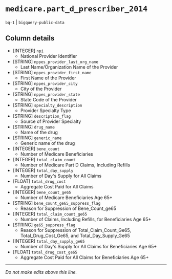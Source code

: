 # `medicare.part_d_prescriber_2014`
`bq-1` | `bigquery-public-data`

## Column details
* [INTEGER]   `npi`
  - National Provider Identifier
* [STRING]    `nppes_provider_last_org_name`
  - Last Name/Organization Name of the Provider
* [STRING]    `nppes_provider_first_name`
  - First Name of the Provider
* [STRING]    `nppes_provider_city`
  - City of the Provider
* [STRING]    `nppes_provider_state`
  - State Code of the Provider
* [STRING]    `specialty_description`
  - Provider Specialty Type
* [STRING]    `description_flag`
  - Source of Provider Specialty
* [STRING]    `drug_name`
  - Name of the drug
* [STRING]    `generic_name`
  - Generic name of the drug
* [INTEGER]   `bene_count`
  - Number of Medicare Beneficiaries
* [INTEGER]   `total_claim_count`
  - Number of Medicare Part D Claims, Including Refills
* [INTEGER]   `total_day_supply`
  - Number of Day's Supply for All Claims
* [FLOAT]     `total_drug_cost`
  - Aggregate Cost Paid for All Claims
* [INTEGER]   `bene_count_ge65`
  - Number of Medicare Beneficiaries Age 65+
* [STRING]    `bene_count_ge65_suppress_flag`
  - Reason for Suppression of Bene_Count_ge65
* [INTEGER]   `total_claim_count_ge65`
  - Number of Claims, Including Refills, for Beneficiaries Age 65+
* [STRING]    `ge65_suppress_flag`
  - Reason for Suppression of Total_Claim_Count_Ge65, Total_Drug_Cost_Ge65, and Total_Day_Supply_Ge65
* [INTEGER]   `total_day_supply_ge65`
  - Number of Day's Supply for All Claims for Beneficiaries Age 65+
* [FLOAT]     `total_drug_cost_ge65`
  - Aggregate Cost Paid for All Claims for Beneficiaries Age 65+

-------------------------------------------------------------------------------
*Do not make edits above this line.*
